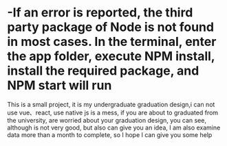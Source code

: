 # -If an error is reported, the third party package of Node is not found in most cases. In the terminal, enter the app folder, execute NPM install, install the required package, and NPM start will run

This is a small project, it is my undergraduate graduation design,i can not use vue、react, use native js is a mess, if you are about to graduated from the university, are worried about your graduation design, you can see, although is not very good, but also can give you an idea, I am also  examine data more than a month to complete, so I hope I can give you some help
